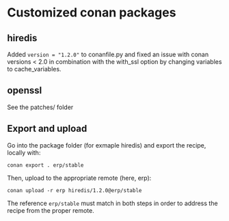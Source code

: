 # Customized conan packages

## hiredis

Added `version = "1.2.0"` to conanfile.py and fixed an issue with
conan versions < 2.0 in combination with the with_ssl option by
changing variables to cache_variables.

## openssl

See the patches/ folder

## Export and upload

Go into the package folder (for exmaple hiredis) and
export the recipe, locally with:

`conan export . erp/stable`

Then, upload to the appropriate remote (here, erp):

`conan upload -r erp hiredis/1.2.0@erp/stable`

The reference `erp/stable` must match in both steps in order
to address the recipe from the proper remote.
